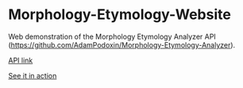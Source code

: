# Morphology-Etymology-Website
Web demonstration of the Morphology Etymology Analyzer API (https://github.com/AdamPodoxin/Morphology-Etymology-Analyzer).

[API link](https://morphology-etymology-analyzer.fly.dev/)

[See it in action](https://adampodoxin.github.io/Morphology-Etymology-Website/)

